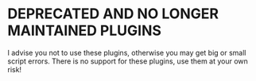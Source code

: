 # DEPRECATED AND NO LONGER MAINTAINED PLUGINS
I advise you not to use these plugins, otherwise you may get big or small script errors. There is no support for these plugins, use them at your own risk!